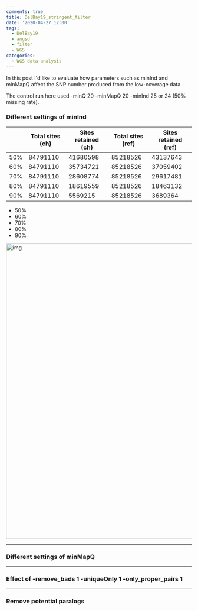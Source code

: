 ```yaml
---
comments: true
title: DelBay19_stringent_filter
date: '2020-04-27 12:00'
tags:
  - DelBay19
  - angsd
  - filter
  - WGS
categories:
  - WGS data analysis
---
```


In this post I'd like to evaluate how parameters such as minInd and minMapQ affect the SNP number produced from the low-coverage data. 

The control run here used -minQ 20 -minMapQ 20 -minInd 25 or 24 (50% missing rate).

### Different settings of minInd

|     	     |Total sites (ch)|Sites retained (ch)|Total sites (ref)|Sites retained (ref)|   
| -----------|----------------|-------------------|-----------------|--------------------|
|   50%      | 84791110       |    41680598       | 85218526        |    43137643        |
|   60%      | 84791110       |    35734721       | 85218526        |    37059402        |
|   70%      | 84791110       |    28608774       | 85218526        |    29617481        |
|   80%      | 84791110       |    18619559       | 85218526        |    18463132        |
|   90%      | 84791110       |     5569215       | 85218526        |     3689364        |

- 50% 
- 60% 
- 70% 
- 80% 
- 90% 
   
<img src="https://hzz0024.github.io/images/ngsLD/QC_DelBay19_12_maxD2000.jpg" alt="img" width="800"/>

---
### Different settings of minMapQ

---
### Effect of -remove_bads 1 -uniqueOnly 1 -only_proper_pairs 1

---
### Remove potential paralogs




